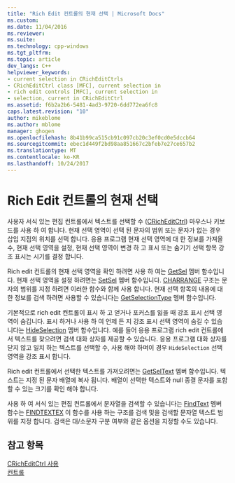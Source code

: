 ```yaml
---
title: "Rich Edit 컨트롤의 현재 선택 | Microsoft Docs"
ms.custom: 
ms.date: 11/04/2016
ms.reviewer: 
ms.suite: 
ms.technology: cpp-windows
ms.tgt_pltfrm: 
ms.topic: article
dev_langs: C++
helpviewer_keywords:
- current selection in CRichEditCtrls
- CRichEditCtrl class [MFC], current selection in
- rich edit controls [MFC], current selection in
- selection, current in CRichEditCtrl
ms.assetid: f6b2a2b6-5481-4ad3-9720-6dd772ea6fc8
caps.latest.revision: "10"
author: mikeblome
ms.author: mblome
manager: ghogen
ms.openlocfilehash: 8b41b99ca515cb91c097cb20c3ef0cd0e5dccb64
ms.sourcegitcommit: ebec1d449f2bd98aa851667c2bfeb7e27ce657b2
ms.translationtype: MT
ms.contentlocale: ko-KR
ms.lasthandoff: 10/24/2017
---
```

# <a name="current-selection-in-a-rich-edit-control"></a>Rich Edit 컨트롤의 현재 선택
사용자 서식 있는 편집 컨트롤에서 텍스트를 선택할 수 ([CRichEditCtrl](../mfc/reference/cricheditctrl-class.md)) 마우스나 키보드를 사용 하 여 합니다. 현재 선택 영역이 선택 된 문자의 범위 또는 문자가 없는 경우 삽입 지점의 위치를 선택 합니다. 응용 프로그램 현재 선택 영역에 대 한 정보를 가져올 수, 현재 선택 영역을 설정, 현재 선택 영역이 변경 하 고 표시 또는 숨기기 선택 항목 강조 표시는 시기를 결정 합니다.  
  
 Rich edit 컨트롤의 현재 선택 영역을 확인 하려면 사용 하 여는 [GetSel](../mfc/reference/cricheditctrl-class.md#getsel) 멤버 함수입니다. 현재 선택 영역을 설정 하려면는 [SetSel](../mfc/reference/cricheditctrl-class.md#setsel) 멤버 함수입니다. [CHARRANGE](http://msdn.microsoft.com/library/windows/desktop/bb787885) 구조는 문자의 범위를 지정 하려면 이러한 함수와 함께 사용 합니다. 현재 선택 항목의 내용에 대 한 정보를 검색 하려면 사용할 수 있습니다는 [GetSelectionType](../mfc/reference/cricheditctrl-class.md#getselectiontype) 멤버 함수입니다.  
  
 기본적으로 rich edit 컨트롤이 표시 하 고 얻거나 포커스를 잃을 때 강조 표시 선택 영역이 숨깁니다. 표시 하거나 사용 하 여 언제 든 지 강조 표시 선택 영역이 숨길 수 있습니다는 [HideSelection](../mfc/reference/cricheditctrl-class.md#hideselection) 멤버 함수입니다. 예를 들어 응용 프로그램 rich edit 컨트롤에서 텍스트를 찾으려면 검색 대화 상자를 제공할 수 있습니다. 응용 프로그램 대화 상자를 닫지 않고 일치 하는 텍스트를 선택할 수, 사용 해야 하며이 경우 `HideSelection` 선택 영역을 강조 표시 합니다.  
  
 Rich edit 컨트롤에서 선택한 텍스트를 가져오려면는 [GetSelText](../mfc/reference/cricheditctrl-class.md#getseltext) 멤버 함수입니다. 텍스트는 지정 된 문자 배열에 복사 됩니다. 배열이 선택한 텍스트와 null 종결 문자를 포함할 수 있는 크기를 확인 해야 합니다.  
  
 사용 하 여 서식 있는 편집 컨트롤에서 문자열을 검색할 수 있습니다는 [FindText](../mfc/reference/cricheditctrl-class.md#findtext) 멤버 함수는 [FINDTEXTEX](http://msdn.microsoft.com/library/windows/desktop/bb787909) 이 함수를 사용 하는 구조를 검색 및을 검색할 문자열 텍스트 범위를 지정 합니다. 검색은 대/소문자 구분 여부와 같은 옵션을 지정할 수도 있습니다.  
  
## <a name="see-also"></a>참고 항목  
 [CRichEditCtrl 사용](../mfc/using-cricheditctrl.md)   
 [컨트롤](../mfc/controls-mfc.md)


